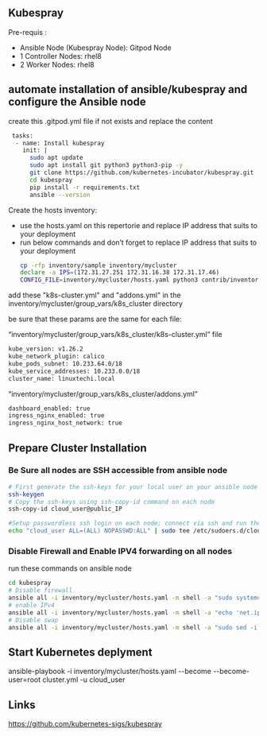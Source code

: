 ## Kubespray
Pre-requis :
 - Ansible Node (Kubespray Node): Gitpod Node
 - 1 Controller Nodes: rhel8
 - 2 Worker Nodes: rhel8

 ## automate installation of ansible/kubespray and configure the Ansible node

 create this .gitpod.yml file if not exists and replace the content

```bash
 tasks:
  - name: Install kubespray
    init: |
      sudo apt update
      sudo apt install git python3 python3-pip -y
      git clone https://github.com/kubernetes-incubator/kubespray.git
      cd kubespray
      pip install -r requirements.txt
      ansible --version
```

Create the hosts inventory:
  - use the hosts.yaml on this repertorie and replace IP address that suits to your deployment
  - run below commands and don’t forget to replace IP address that suits to your deployment
      ```bash
      cp -rfp inventory/sample inventory/mycluster
      declare -a IPS=(172.31.27.251 172.31.16.38 172.31.17.46)
      CONFIG_FILE=inventory/mycluster/hosts.yaml python3 contrib/inventory_builder/inventory.py ${IPS[@]}
      ```
add these "k8s-cluster.yml" and "addons.yml" in the inventory/mycluster/group_vars/k8s_cluster directory

be sure that these params are the same for each file:

“inventory/mycluster/group_vars/k8s_cluster/k8s-cluster.yml” file

```bash
kube_version: v1.26.2
kube_network_plugin: calico
kube_pods_subnet: 10.233.64.0/18
kube_service_addresses: 10.233.0.0/18
cluster_name: linuxtechi.local
```

“inventory/mycluster/group_vars/k8s_cluster/addons.yml”

```bash
dashboard_enabled: true
ingress_nginx_enabled: true
ingress_nginx_host_network: true
```
## Prepare Cluster Installation

### Be Sure all nodes are SSH accessible from ansible node

```bash
# First generate the ssh-keys for your local user on your ansible node
ssh-keygen
# Copy the ssh-keys using ssh-copy-id command on each node
ssh-copy-id cloud_user@public_IP

#Setup passwordless ssh login on each node; connect via ssh and run the following command on each node
echo "cloud_user ALL=(ALL) NOPASSWD:ALL" | sudo tee /etc/sudoers.d/cloud_user

```

### Disable Firewall and Enable IPV4 forwarding on all nodes

run these commands on ansible node

```bash
cd kubespray
# Disable firewall
ansible all -i inventory/mycluster/hosts.yaml -m shell -a "sudo systemctl stop firewalld && sudo systemctl disable firewalld" -u cloud_user
# enable IPv4
ansible all -i inventory/mycluster/hosts.yaml -m shell -a "echo 'net.ipv4.ip_forward=1' | sudo tee -a /etc/sysctl.conf" -u cloud_user
# Disable swap
ansible all -i inventory/mycluster/hosts.yaml -m shell -a "sudo sed -i '/ swap / s/^\(.*\)$/#\1/g' /etc/fstab && sudo swapoff -a" -u cloud_user

```

## Start Kubernetes deplyment

ansible-playbook -i inventory/mycluster/hosts.yaml --become --become-user=root cluster.yml -u cloud_user

## Links

https://github.com/kubernetes-sigs/kubespray